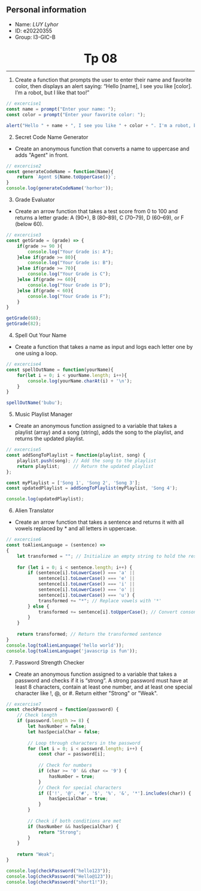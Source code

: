 ## Personal information
- Name: *LUY Lyhor*
- ID: e20220355
- Group: I3-GIC-B
##
<div style="text-align: center;">
    <span style="font-size: 32px"><strong>Tp 08</strong><span>
</div>

<hr>

1. Create a function that prompts the user to enter their name and favorite color, then displays an
alert saying: “Hello [name], I see you like [color]. I’m a robot, but I like that too!”

```js
// excercise1
const name = prompt("Enter your name: ");
const color = prompt("Enter your favorite color: ");

alert("Hello " + name + ", I see you like " + color + ". I'm a robot, but I like that too!");
```

2. Secret Code Name Generator

+ Create an anonymous function that converts a name to uppercase and adds "Agent" in front.

```js
// excercise2
const generateCodeName = function(Name){
    return `Agent ${Name.toUpperCase()}`;
}
console.log(generateCodeName('horhor'));
```

3. Grade Evaluator

+ Create an arrow function that takes a test score from 0 to 100 and returns a letter grade: A
(90+), B (80–89), C (70–79), D (60–69), or F (below 60).

```js
// excercise3
const getGrade = (grade) => {
    if(grade >= 90 ){
        console.log("Your Grade is: A");
    }else if(grade >= 80){
        console.log("Your Grade is: B");
    }else if(grade >= 70){
        console.log("Your Grade is C");
    }else if(grade >= 60){
        console.log("Your Grade is D");
    }else if(grade < 60){
        console.log("Your Grade is F");
    }
}

getGrade(68);
getGrade(82);
```

4. Spell Out Your Name

+ Create a function that takes a name as input and logs each letter one by one using a loop.

```js
// excercise4
const spellOutName = function(yourName){
    for(let i = 0; i < yourName.length; i++){
        console.log(yourName.charAt(i) + '\n');
    }
}

spellOutName('bubu');
```

5. Music Playlist Manager

+ Create an anonymous function assigned to a variable that takes a playlist (array) and a song
(string), adds the song to the playlist, and returns the updated playlist.

```js
// excercise5
const addSongToPlaylist = function(playlist, song) {
    playlist.push(song); // Add the song to the playlist
    return playlist;     // Return the updated playlist
};

const myPlaylist = ['Song 1', 'Song 2', 'Song 3'];
const updatedPlaylist = addSongToPlaylist(myPlaylist, 'Song 4');

console.log(updatedPlaylist);
```

6. Alien Translator

+ Create an arrow function that takes a sentence and returns it with all vowels replaced by * and
all letters in uppercase.

```js
// excercise6
const toAlienLanguage = (sentence) => 
{
    let transformed = ""; // Initialize an empty string to hold the result
    
    for (let i = 0; i < sentence.length; i++) {
        if (sentence[i].toLowerCase() === 'a' || 
            sentence[i].toLowerCase() === 'e' || 
            sentence[i].toLowerCase() === 'i' || 
            sentence[i].toLowerCase() === 'o' || 
            sentence[i].toLowerCase() === 'u') {
            transformed += "*"; // Replace vowels with '*'
        } else {
            transformed += sentence[i].toUpperCase(); // Convert consonants to uppercase
        }
    }
    
    return transformed; // Return the transformed sentence
}
console.log(toAlienLanguage('hello world'));
console.log(toAlienLanguage('javascrip is fun'));
```

7. Password Strength Checker

+ Create an anonymous function assigned to a variable that takes a password and checks if it is
“strong”. A strong password must have at least 8 characters, contain at least one number, and at
least one special character like !, @, or #. Return either "Strong" or "Weak".

```js
// excercise7
const checkPassword = function(password) {
    // Check length
    if (password.length >= 8) {
        let hasNumber = false;
        let hasSpecialChar = false;
        
        // Loop through characters in the password
        for (let i = 0; i < password.length; i++) {
            const char = password[i];
            
            // Check for numbers
            if (char >= '0' && char <= '9') {
                hasNumber = true;
            }
            // Check for special characters
            if (['!', '@', '#', '$', '%', '&', '*'].includes(char)) {
                hasSpecialChar = true;
            }
        }
        
        // Check if both conditions are met
        if (hasNumber && hasSpecialChar) {
            return "Strong";
        }
    }
    
    return "Weak";
}

console.log(checkPassword("hello123")); 
console.log(checkPassword("Hello@123")); 
console.log(checkPassword("short1!"));    
```